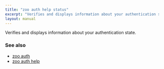```yaml
---
title: "zoo auth help status"
excerpt: "Verifies and displays information about your authentication state."
layout: manual
---
```


Verifies and displays information about your authentication state.

### See also

* [zoo auth](./zoo_auth)
* [zoo auth help](./zoo_auth_help)